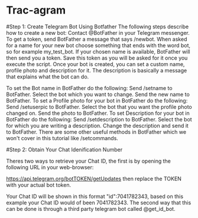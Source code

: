# Trac-agram

#Step 1: Create Telegram Bot Using Botfather
The following steps describe how to create a new bot:
Contact @BotFather in your Telegram messenger.
To get a token, send BotFather a message that says /newbot.
When asked for a name for your new bot choose something that ends with the word bot, so for example my_test_bot.
If your chosen name is available, BotFather will then send you a token.
Save this token as you will be asked for it once you execute the script.
Once your bot is created, you can set a custom name, profile photo and description for it. The description is basically a message that explains what the bot can do.

To set the Bot name in BotFather do the following:
Send /setname to BotFather.
Select the bot which you want to change.
Send the new name to BotFather.
To set a Profile photo for your bot in BotFather do the following:
Send /setuserpic to BotFather.
Select the bot that you want the profile photo changed on.
Send the photo to BotFather.
To set Description for your bot in BotFather do the following:
Send /setdescription to BotFather.
Select the bot for which you are writing a description.
Change the description and send it to BotFather.
There are some other useful methods in BotFather which we won't cover in this tutorial like /setcommands.



#Step 2: Obtain Your Chat Idenification Number

Theres two ways to retrieve your Chat ID, the first is by opening the following URL in your web-browser:

https://api.telegram.org/botTOKEN/getUpdates then replace the TOKEN with your actual bot token.

Your Chat ID will be shown in this format "id":7041782343, based on this example your Chat ID would of been 7041782343. The second way that this can be done is through a third party telegram bot called @get_id_bot.
